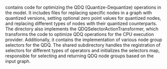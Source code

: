 contains code for optimizing the QDQ (Quantize-Dequantize) operations in the model. It includes files for replacing specific nodes in a graph with quantized versions, setting optional zero point values for quantized nodes, and replacing different types of nodes with their quantized counterparts. The directory also implements the QDQSelectorActionTransformer, which transforms the code to optimize QDQ operations for the CPU execution provider. Additionally, it contains the implementation of various node group selectors for the QDQ. The shared subdirectory handles the registration of selectors for different types of operators and initializes the selectors map, responsible for selecting and returning QDQ node groups based on the input graph.